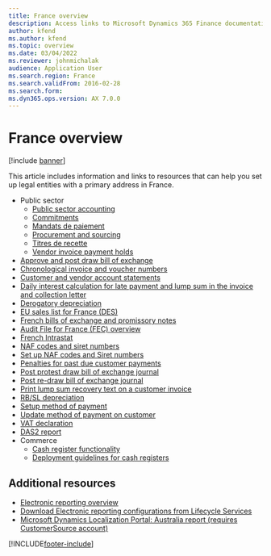 ```yaml
---
title: France overview
description: Access links to Microsoft Dynamics 365 Finance documentation resources for France to help you set up legal entities with a primary address in France. 
author: kfend
ms.author: kfend
ms.topic: overview
ms.date: 03/04/2022
ms.reviewer: johnmichalak
audience: Application User
ms.search.region: France
ms.search.validFrom: 2016-02-28
ms.search.form:
ms.dyn365.ops.version: AX 7.0.0
---
```


# France overview

[!include [banner](../../includes/banner.md)]

This article includes information and links to resources that can help you set up legal entities with a primary address in France. 

- Public sector
  - [Public sector accounting](emea-fra-public-sector-accounting.md)
  - [Commitments](emea-fra-commitments-public-sector.md)
  - [Mandats de paiement](emea-fra-mandats-de-paiement.md)
  - [Procurement and sourcing](emea-fra-procurement-sourcing-public-sector.md)
  - [Titres de recette](emea-fra-titres-de-recette-public-sector.md)
  - [Vendor invoice payment holds](emea-fra-vendor-invoice-payment-holds-public-sector.md)
- [Approve and post draw bill of exchange](fr-00004-approve-post-draw-bill-exchange.md)
- [Chronological invoice and voucher numbers](emea-fra-chronological-invoices-vouchers.md)
- [Customer and vendor account statements](fr-00002-customer-vendor-account-statements.md)
- [Daily interest calculation for late payment and lump sum in the invoice and collection letter](fr-00018-daily-interest.md)
- [Derogatory depreciation](emea-fra-derogatory-depreciation.md)
- [EU sales list for France (DES)](emea-fra-eu-sales-list.md)
- [French bills of exchange and promissory notes](fr-00004-french-bills-exchange-promissory-notes.md)
- [Audit File for France (FEC) overview](emea-fra-fec-audit-file.md)
- [French Intrastat](emea-fra-intrastat.md)
- [NAF codes and siret numbers](emea-fra-naf-codes-siret-numbers.md)
- [Set up NAF codes and Siret numbers](fr-00003-naf-codes-siret-numbers.md)
- [Penalties for past due customer payments](emea-fra-apply-penalty-customer-payment-past-due.md)
- [Post protest draw bill of exchange journal](fr-00004-post-protest-draw-bill-exchange-journal.md)
- [Post re-draw bill of exchange journal](fr-00004-post-re-draw-bill-exchange-journal.md)
- [Print lump sum recovery text on a customer invoice](emea-fra-print-lump-sum-recovery-text.md)
- [RB/SL depreciation](emea-fra-rbsl-depreciation.md)
- [Setup method of payment](fr-00004-setup-method-payment.md)
- [Update method of payment on customer](fr-00004-update-method-payment-customer.md)
- [VAT declaration](emea-fra-VAT-declaration-preview-France.md)
- [DAS2 report](emea-fra-das2-report.md)
- Commerce
  - [Cash register functionality](../../../commerce/localizations/france/emea-fra-cash-registers.md)
  - [Deployment guidelines for cash registers](../../../commerce/localizations/france/emea-fra-deployment.md)

## Additional resources

- [Electronic reporting overview](../../../fin-ops-core/dev-itpro/analytics/general-electronic-reporting.md)
- [Download Electronic reporting configurations from Lifecycle Services](../../../fin-ops-core/dev-itpro/analytics/download-electronic-reporting-configuration-lcs.md)
- [Microsoft Dynamics Localization Portal: Australia report (requires CustomerSource account)](https://mbs.microsoft.com/files/customer/AX/Support/supportnews/france.html)


[!INCLUDE[footer-include](../../../includes/footer-banner.md)]
